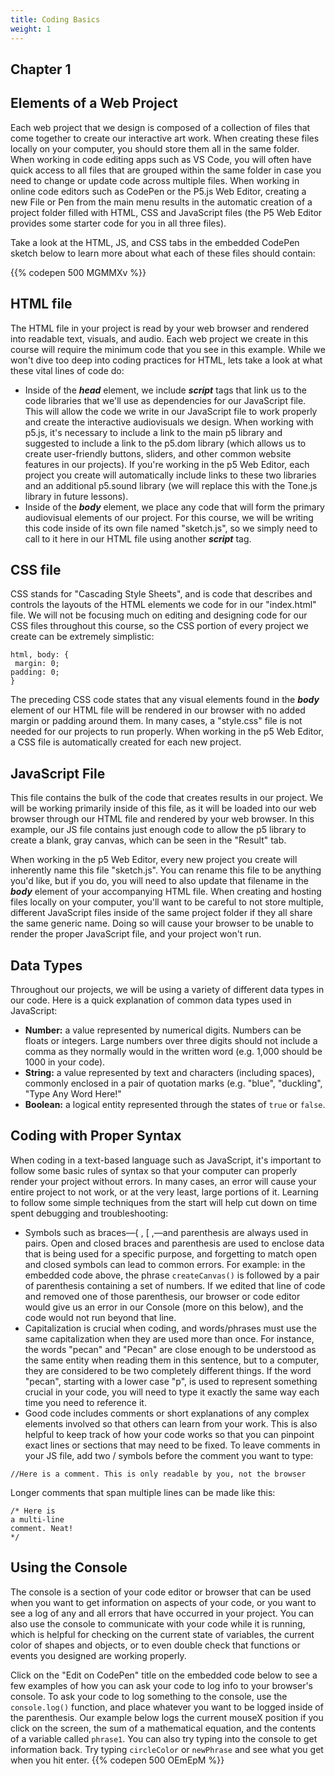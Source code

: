 ```yaml
---
title: Coding Basics
weight: 1
---
```

## Chapter 1

## Elements of a Web Project

Each web project that we design is composed of a collection of files that come together to create our interactive art work. When creating these files locally on your computer, you should store them all in the same folder. When working in code editing apps such as VS Code, you will often have quick access to all files that are grouped within the same folder in case you need to change or update code across multiple files. When working in online code editors such as CodePen or the P5.js Web Editor, creating a new File or Pen from the main menu results in the automatic creation of a project folder filled with HTML, CSS and JavaScript files (the P5 Web Editor provides some starter code for you in all three files).

Take a look at the HTML, JS, and CSS tabs in the embedded CodePen sketch below to learn more about what each of these files should contain:

{{% codepen 500 MGMMXv %}}

## HTML file

The HTML file in your project is read by your web browser and rendered into readable text, visuals, and audio. Each web project we create in this course will require the minimum code that you see in this example. While we won't dive too deep into coding practices for HTML, lets take a look at what these vital lines of code do:

* Inside of the _**head**_ element, we include _**script**_ tags that link us to the code libraries that we'll use as dependencies for our JavaScript file. This will allow the code we write in our JavaScript file to work properly and create the interactive audiovisuals we design. When working with p5.js, it's necessary to include a link to the main p5 library and suggested to include a link to the p5.dom library (which allows us to create user-friendly buttons, sliders, and other common website features in our projects). If you're working in the p5 Web Editor, each project you create will automatically include links to these two libraries and an additional p5.sound library (we will replace this with the Tone.js library in future lessons).
* Inside of the _**body**_ element, we place any code that will form the primary audiovisual elements of our project. For this course, we will be writing this code inside of its own file named "sketch.js", so we simply need to call to it here in our HTML file using another _**script**_ tag.

## CSS file

CSS stands for "Cascading Style Sheets", and is code that describes and controls the layouts of the HTML elements we code for in our "index.html" file. We will not be focusing much on editing and designing code for our CSS files throughout this course, so the CSS portion of every project we create can be extremely simplistic:

```
html, body: {  
 margin: 0;
padding: 0;
}
```

The preceding CSS code states that any visual elements found in the **_body_** element of our HTML file will be rendered in our browser with no added margin or padding around them. In many cases, a "style.css" file is not needed for our projects to run properly. When working in the p5 Web Editor, a CSS file is automatically created for each new project.

## JavaScript File

This file contains the bulk of the code that creates results in our project. We will be working primarily inside of this file, as it will be loaded into our web browser through our HTML file and rendered by your web browser. In this example, our JS file contains just enough code to allow the p5 library to create a blank, gray canvas, which can be seen in the "Result" tab.

When working in the p5 Web Editor, every new project you create will inherently name this file "sketch.js". You can rename this file to be anything you'd like, but if you do, you will need to also update that filename in the **_body_** element of your accompanying HTML file. When creating and hosting files locally on your computer, you'll want to be careful to not store multiple, different JavaScript files inside of the same project folder if they all share the same generic name. Doing so will cause your browser to be unable to render the proper JavaScript file, and your project won't run.

## Data Types

Throughout our projects, we will be using a variety of different data types in our code. Here is a quick explanation of common data types used in JavaScript:

* **Number:** a value represented by numerical digits. Numbers can be floats or integers. Large numbers over three digits should not include a comma as they normally would in the written word (e.g. 1,000 should be 1000 in your code).
* **String:** a value represented by text and characters (including spaces), commonly enclosed in a pair of quotation marks (e.g. "blue", "duckling", "Type Any Word Here!"
* **Boolean:** a logical entity represented through the states of `true` or `false`.

## Coding with Proper Syntax

When coding in a text-based language such as JavaScript, it's important to follow some basic rules of syntax so that your computer can properly render your project without errors. In many cases, an error will cause your entire project to not work, or at the very least, large portions of it. Learning to follow some simple techniques from the start will help cut down on time spent debugging and troubleshooting:

* Symbols such as braces—{ , [ ,—and parenthesis are always used in pairs. Open and closed braces and parenthesis are used to enclose data that is being used for a specific purpose, and forgetting to match open and closed symbols can lead to common errors. For example: in the embedded code above, the phrase `createCanvas()` is followed by a pair of parenthesis containing a set of numbers. If we edited that line of code and removed one of those parenthesis, our browser or code editor would give us an error in our Console (more on this below), and the code would not run beyond that line.
* Capitalization is crucial when coding, and words/phrases must use the same capitalization when they are used more than once. For instance, the words "pecan" and "Pecan" are close enough to be understood as the same entity when reading them in this sentence, but to a computer, they are considered to be two completely different things. If the word "pecan", starting with a lower case "p", is used to represent something crucial in your code, you will need to type it exactly the same way each time you need to reference it.
* Good code includes comments or short explanations of any complex elements involved so that others can learn from your work. This is also helpful to keep track of how your code works so that you can pinpoint exact lines or sections that may need to be fixed. To leave comments in your JS file, add two / symbols before the comment you want to type:


```
//Here is a comment. This is only readable by you, not the browser
```

Longer comments that span multiple lines can be made like this:

```
/* Here is
a multi-line
comment. Neat!
*/
```

## Using the Console

The console is a section of your code editor or browser that can be used when you want to get information on aspects of your code, or you want to see a log of any and all errors that have occurred in your project. You can also use the console to communicate with your code while it is running, which is helpful for checking on the current state of variables, the current color of shapes and objects, or to even double check that functions or events you designed are working properly.

Click on the "Edit on CodePen" title on the embedded code below to see a few examples of how you can ask your code to log info to your browser's console. To ask your code to log something to the console, use the `console.log()` function, and place whatever you want to be logged inside of the parenthesis. Our example below logs the current mouseX position if you click on the screen, the sum of a mathematical equation, and the contents of a variable called `phrase1`. You can also try typing into the console to get information back. Try typing `circleColor` or `newPhrase` and see what you get when you hit enter.
{{% codepen 500 OEmEpM %}}
